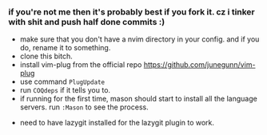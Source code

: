 ### if you're not me then it's probably best if you fork it. cz i tinker with shit and push half done commits :)
- make sure that you don't have a nvim directory in your config. and if you do, rename it to something.
- clone this bitch.
- install vim-plug from the official repo
    https://github.com/junegunn/vim-plug
- use command `PlugUpdate`
- run `COQdeps` if it tells you to.
- if running for the first time, mason should start to install all the language servers. run `:Mason` to see the process.

<!--- for installing language servers:-->
<!--    ```-->
<!--    MasonUpdate pyright-->
<!--    ``` -->
- need to have lazygit installed for the lazygit plugin to work.
